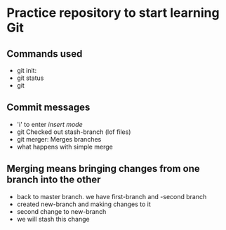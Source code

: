 # Practice repository to start learning Git

## Commands used
- git init:
- git status
- git

## Commit messages

- 'i' to enter *insert mode*
- git Checked out stash-branch (lof files)
- git merger: Merges branches
- what happens with simple merge
## Merging means bringing changes from one branch into the other
- back to master branch. we have first-branch and -second branch
- created new-branch and making changes to it
- second change to new-branch
- we will stash this change
